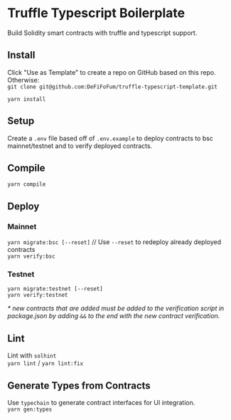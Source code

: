 # Truffle Typescript Boilerplate
Build Solidity smart contracts with truffle and typescript support.

## Install 
Click "Use as Template" to create a repo on GitHub based on this repo. Otherwise:  
`git clone git@github.com:DeFiFoFum/truffle-typescript-template.git`   
  
`yarn install`

## Setup
Create a `.env` file based off of `.env.example` to deploy contracts to bsc mainnet/testnet and to verify deployed contracts.  

## Compile
`yarn compile`

## Deploy 

### Mainnet
`yarn migrate:bsc [--reset]` // Use `--reset` to redeploy already deployed contracts   
`yarn verify:bsc`  

### Testnet
`yarn migrate:testnet [--reset]`  
`yarn verify:testnet`  
  
_* new contracts that are added must be added to the verification script in package.json by adding `&&` to the end with the new contract verification._


## Lint
Lint with `solhint`  
`yarn lint` / `yarn lint:fix`    

## Generate Types from Contracts
Use `typechain` to generate contract interfaces for UI integration.  
`yarn gen:types`  

